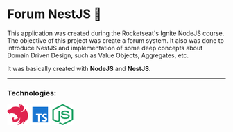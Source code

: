 # Forum NestJS 📝

This application was created during the Rocketseat's Ignite NodeJS course.<br>
The objective of this project was create a forum system. It also was done to introduce NestJS and implementation of some deep concepts about Domain Driven Design, such as Value Objects, Aggregates, etc.

It was basically created with **NodeJS** and **NestJS**.

---

### Technologies: 
[![NestJS](.markdown/nest.png "NestJS")](https://docs.nestjs.com/)
[![Typescript](.markdown/typescript.png "Typescript")](https://www.typescriptlang.org/)
[![NodeJS](.markdown/node.png "NodeJS")](https://nodejs.org/docs/latest/api/)
